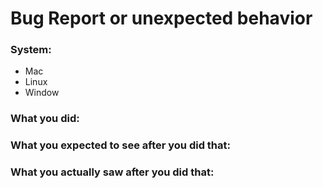 # Bug Report or unexpected behavior


### System: 
- Mac
- Linux
- Window

### What you did:


### What you expected to see after you did that:


### What you actually saw after you did that:
